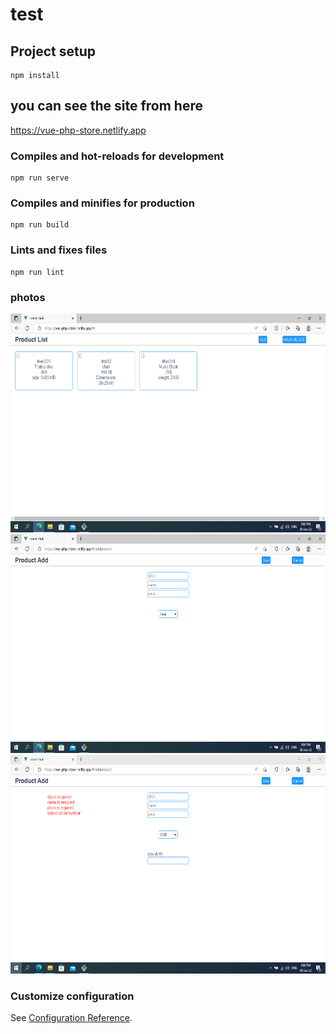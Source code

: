 # test

## Project setup
```
npm install
```
## you can see the site from here
https://vue-php-store.netlify.app

### Compiles and hot-reloads for development
```
npm run serve
```

### Compiles and minifies for production
```
npm run build
```

### Lints and fixes files
```
npm run lint
```

### photos
<img src="/images/scandi-1.png" height="350px">
<img src="/images/scandi-2.png" height="350px">
<img src="/images/scandi-3.png" height="350px">


### Customize configuration
See [Configuration Reference](https://cli.vuejs.org/config/).

